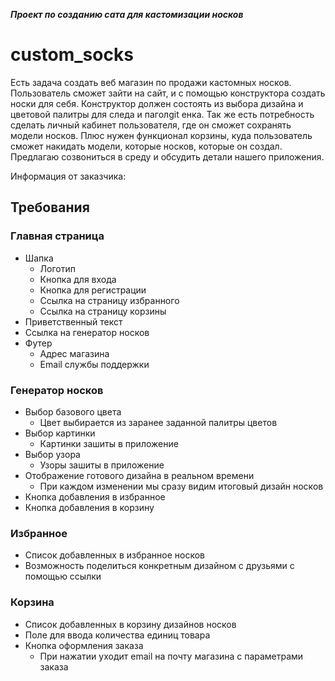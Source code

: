 ***Проект по созданию сата для кастомизации носков***

# custom_socks

Есть задача создать веб магазин по продажи кастомных носков. Пользователь сможет зайти на сайт, и с помощью конструктора создать носки для себя. Конструктор должен состоять из выбора дизайна и цветовой палитры для следа и паголgit енка. Так же есть потребность сделать личный кабинет пользователя, где он сможет сохранять модели носков. Плюс нужен функционал корзины, куда пользователь сможет накидать модели, которые носков, которые он создал. Предлагаю созвониться в среду и обсудить детали нашего приложения.

Информация от заказчика:

## Требования

### Главная страница

* Шапка
  * Логотип
  * Кнопка для входа
  * Кнопка для регистрации
  * Ссылка на страницу избранного
  * Ссылка на страницу корзины
* Приветственный текст
* Ссылка на генератор носков
* Футер
  * Адрес магазина
  * Email службы поддержки

### Генератор носков

* Выбор базового цвета
  * Цвет выбирается из заранее заданной палитры цветов
* Выбор картинки
  * Картинки зашиты в приложение
* Выбор узора
  * Узоры зашиты в приложение
* Отображение готового дизайна в реальном времени
  * При каждом изменении мы сразу видим итоговый дизайн носков
* Кнопка добавления в избранное
* Кнопка добавления в корзину

### Избранное
* Список добавленных в избранное носков
* Возможность поделиться конкретным дизайном с друзьями с помощью ссылки

### Корзина

* Список добавленных в корзину дизайнов носков
* Поле для ввода количества единиц товара
* Кнопка оформления заказа
  * При нажатии уходит email на почту магазина с параметрами заказа
